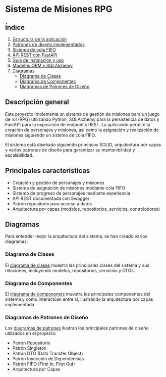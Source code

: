 # Sistema de Misiones RPG

## Índice

1. [Estructura de la aplicación](./estructura.md)
2. [Patrones de diseño implementados](./patrones-diseno.md)
3. [Sistema de cola FIFO](./cola-fifo.md)
4. [API REST con FastAPI](./api-endpoints.md)
5. [Guía de instalación y uso](./instalacion.md)
6. [Modelos ORM y SQLAlchemy](./orm-models.md)
7. [Diagramas](#diagramas)
   - [Diagrama de Clases](./diagramas-clase.md)
   - [Diagrama de Componentes](./diagramas-componentes.md)
   - [Diagramas de Patrones de Diseño](./diagramas-patrones.md)

## Descripción general

Este proyecto implementa un sistema de gestión de misiones para un juego de rol (RPG) utilizando Python, SQLAlchemy para la persistencia de datos y FastAPI para la exposición de endpoints REST. La aplicación permite la creación de personajes y misiones, así como la asignación y realización de misiones siguiendo un sistema de cola FIFO.

El sistema está diseñado siguiendo principios SOLID, arquitectura por capas y varios patrones de diseño para garantizar su mantenibilidad y escalabilidad.

## Principales características

- Creación y gestión de personajes y misiones
- Sistema de asignación de misiones mediante cola FIFO
- Sistema de progreso de personajes mediante experiencia
- API REST documentada con Swagger
- Patrón repositorio para acceso a datos
- Arquitectura por capas (modelos, repositorios, servicios, controladores)

## Diagramas

Para entender mejor la arquitectura del sistema, se han creado varios diagramas:

### Diagrama de Clases
El [diagrama de clases](./diagramas-clase.md) muestra las principales clases del sistema y sus relaciones, incluyendo modelos, repositorios, servicios y DTOs.

### Diagrama de Componentes
El [diagrama de componentes](./diagramas-componentes.md) muestra los principales componentes del sistema y cómo interactúan entre sí, ilustrando la arquitectura por capas implementada.

### Diagramas de Patrones de Diseño
Los [diagramas de patrones](./diagramas-patrones.md) ilustran los principales patrones de diseño utilizados en el proyecto:
- Patrón Repositorio
- Patrón Singleton
- Patrón DTO (Data Transfer Object)
- Patrón Inyección de Dependencias
- Patrón FIFO (First In, First Out)
- Arquitectura por Capas
